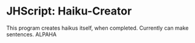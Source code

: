 # JHScript: Haiku-Creator

This program creates haikus itself, when completed. 
Currently can make sentences. 
ALPAHA
